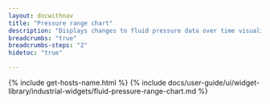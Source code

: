 ```yaml
---
layout: docwithnav
title: "Pressure range chart"
description: "Displays changes to fluid pressure data over time visualized with color ranges."
breadcrumbs: "true"
breadcrumbs-steps: "2"
hidetoc: "true"

---
```

{% include get-hosts-name.html %}
{% include docs/user-guide/ui/widget-library/industrial-widgets/fluid-pressure-range-chart.md %}
